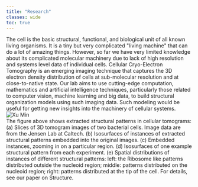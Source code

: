 ```yaml
---
title: "Research"
classes: wide
toc: true
---
```


The cell is the basic structural, functional, and biological unit of all known living organisms. It is a tiny but very complicated "living machine" that can do a lot of amazing things. However, so far we have very limited knowledge about its complicated molecular machinery due to lack of high resolution and systems level data of individual cells. Cellular Cryo-Electron Tomography is an emerging imaging technique that captures the 3D electron density distribution of cells at sub-molecular resolution and at close-to-native state. Our lab aims to use cutting-edge computation, mathematics and artificial intelligence techniques, particularly those related to computer vision, machine learning and big data, to build structural organization models using such imaging data. Such modeling would be useful for getting new insights into the machinery of cellular systems. 
<img src="https://user-images.githubusercontent.com/25089434/73482186-3fd97900-436b-11ea-8ee4-6599ac0e0da3.png" alt="Xu Min" style="display:block; margin:auto;">
The figure above shows extracted structural patterns in cellular tomograms: (a) Slices of 3D tomogram images of two bacterial cells. Image data are from the Jensen Lab at Caltech. (b) Isosurfaces of instances of extracted structural patterns embedded into the original images. (c) Embedded instances, zooming in on a particular region. (d) Isosurfaces of one example structural pattern from each experiment. (e) Spatial distributions of instances of different structural patterns: left: the Ribosome like patterns distributed outside the nucleoid region; middle: patterns distributed on the nucleoid region; right: patterns distributed at the tip of the cell. For details, see our paper on Structure. 
